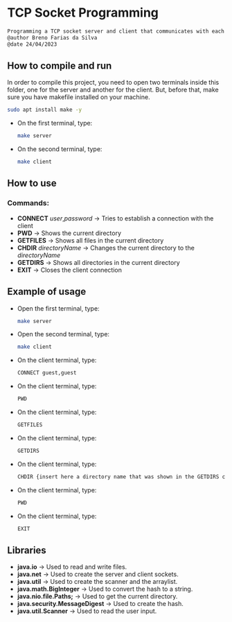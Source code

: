 
# TCP Socket Programming
```bash
Programming a TCP socket server and client that communicates with each other using text-based commands in Java.
@author Breno Farias da Silva  
@date 24/04/2023
```
## How to compile and run
In order to compile this project, you need to open two terminals inside this folder, one for the server and another for the client.
But, before that, make sure you have makefile installed on your machine.
```bash
sudo apt install make -y
```
- On the first terminal, type:  
    ```bash
    make server
    ```
- On the second terminal, type:  
    ```bash
    make client
    ```
## How to use
### Commands:
- **CONNECT** *user*,*password* -> Tries to establish a connection with the client
- **PWD** -> Shows the current directory
- **GETFILES** -> Shows all files in the current directory
- **CHDIR** *directoryName* -> Changes the current directory to the *directoryName*
- **GETDIRS** -> Shows all directories in the current directory
- **EXIT** -> Closes the client connection

## Example of usage
- Open the first terminal, type:
    ```bash
    make server
    ```
- Open the second terminal, type:
    ```bash
    make client
    ```
- On the client terminal, type:
    ```bash
    CONNECT guest,guest
    ```
- On the client terminal, type:
    ```bash
    PWD
    ```
- On the client terminal, type:
    ```bash
    GETFILES
    ```
- On the client terminal, type:
    ```bash
    GETDIRS
    ```
- On the client terminal, type:
    ```bash
    CHDIR {insert here a directory name that was shown in the GETDIRS command}
    ```
- On the client terminal, type:
    ```bash
    PWD
    ```
- On the client terminal, type:
    ```bash
    EXIT
    ```

## Libraries
* **java.io** -> Used to read and write files.
* **java.net** -> Used to create the server and client sockets.
* **java.util** -> Used to create the scanner and the arraylist.
* **java.math.BigInteger** -> Used to convert the hash to a string.
* **java.nio.file.Paths;** -> Used to get the current directory.
* **java.security.MessageDigest** -> Used to create the hash.
* **java.util.Scanner** -> Used to read the user input.